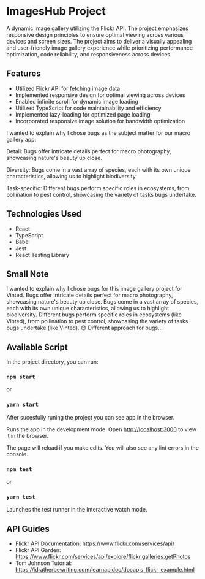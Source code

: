# ImagesHub Project

A dynamic image gallery utilizing the Flickr API.
The project emphasizes responsive design principles to ensure optimal viewing across various devices and screen sizes.
The project aims to deliver a visually appealing and user-friendly image gallery experience while prioritizing performance optimization, code reliability, and responsiveness across devices.

## Features

-   Utilized Flickr API for fetching image data
-   Implemented responsive design for optimal viewing across devices
-   Enabled infinite scroll for dynamic image loading
-   Utilized TypeScript for code maintainability and efficiency
-   Implemented lazy-loading for optimized page loading
-   Incorporated responsive image solution for bandwidth optimization

I wanted to explain why I chose bugs as the subject matter for our macro gallery app:

Detail: Bugs offer intricate details perfect for macro photography, showcasing nature's beauty up close.

Diversity: Bugs come in a vast array of species, each with its own unique characteristics, allowing us to highlight biodiversity.

Task-specific: Different bugs perform specific roles in ecosystems, from pollination to pest control, showcasing the variety of tasks bugs undertake.

## Technologies Used

-   React
-   TypeScript
-   Babel
-   Jest
-   React Testing Library

## Small Note

I wanted to explain why I chose bugs for this image gallery project for Vinted.
Bugs offer intricate details perfect for macro photography, showcasing nature's beauty up close.
Bugs come in a vast array of species, each with its own unique characteristics, allowing us to highlight biodiversity.
Different bugs perform specific roles in ecosystems (like Vinted), from pollination to pest control, showcasing the variety of tasks bugs undertake (like Vinted). 😊
Different approach for bugs...

## Available Script

In the project directory, you can run:

### `npm start`

or

### `yarn start`

After sucesfully runing the project you can see app in the browser.

Runs the app in the development mode.
Open [http://localhost:3000](http://localhost:3000) to view it in the browser.

The page will reload if you make edits.
You will also see any lint errors in the console.

### `npm test`

or

### `yarn test`

Launches the test runner in the interactive watch mode.

## API Guides

-   Flickr API Documentation: https://www.flickr.com/services/api/
-   Flickr API Garden: https://www.flickr.com/services/api/explore/flickr.galleries.getPhotos
-   Tom Johnson Tutorial: https://idratherbewriting.com/learnapidoc/docapis_flickr_example.html

